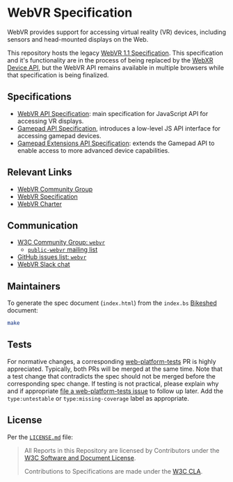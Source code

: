 # WebVR Specification

WebVR provides support for accessing virtual reality (VR) devices, including sensors and head-mounted displays on the Web.

This repository hosts the legacy [WebVR 1.1 Specification](https://immersive-web.github.io/legacy-webvr/). This specification and it's functionality are in the process of being replaced by the [WebXR Device API](https://immersive-web.github.io/webxr/), but the WebVR API remains available in multiple browsers while that specification is being finalized.

## Specifications

* [WebVR API Specification](https://immersive-web.github.io/legacy-webvr/): main specification for JavaScript API for accessing VR displays.
* [Gamepad API Specification](https://w3c.github.io/gamepad/), introduces a low-level JS API interface for accessing gamepad devices.
* [Gamepad Extensions API Specification](https://w3c.github.io/gamepad/extensions.html): extends the Gamepad API to enable access to more advanced device capabilities.


## Relevant Links

* [WebVR Community Group](https://www.w3.org/community/webvr/)
* [WebVR Specification](https://w3c.github.io/webvr/)
* [WebVR Charter](https://w3c.github.io/webvr/charter/)


## Communication

* [W3C Community Group: `webvr`](http://www.w3.org/community/webvr/)
  * [`public-webvr` mailing list](http://lists.w3.org/Archives/Public/public-webvr/)
* [GitHub issues list: `webvr`](https://github.com/immersive-web/legacy-webvr/issues)
* [WebVR Slack chat](https://webvr-slack.herokuapp.com/)


## Maintainers

To generate the spec document (`index.html`) from the `index.bs` [Bikeshed](https://github.com/tabatkins/bikeshed) document:

```sh
make
```


## Tests

For normative changes, a corresponding
[web-platform-tests](https://github.com/w3c/web-platform-tests) PR is highly appreciated. Typically,
both PRs will be merged at the same time. Note that a test change that contradicts the spec should
not be merged before the corresponding spec change. If testing is not practical, please explain why
and if appropriate [file a web-platform-tests issue](https://github.com/w3c/web-platform-tests/issues/new)
to follow up later. Add the `type:untestable` or `type:missing-coverage` label as appropriate.


## License

Per the [`LICENSE.md`](LICENSE.md) file:

> All Reports in this Repository are licensed by Contributors under the [W3C Software and Document License](http://www.w3.org/Consortium/Legal/2015/copyright-software-and-document).
>
> Contributions to Specifications are made under the [W3C CLA](https://www.w3.org/community/about/agreements/cla/).
